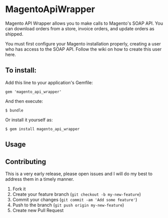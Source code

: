 # MagentoApiWrapper

Magento API Wrapper allows you to make calls to Magento's SOAP API. You
can download orders from a store, invoice orders, and update orders as
shipped.

You must first configure your Magento installation properly, creating a
user who has access to the SOAP API. Follow the wiki on how to create
this user here.

## To install: 

Add this line to your application's Gemfile:

    gem 'magento_api_wrapper'

And then execute:

    $ bundle

Or install it yourself as:

    $ gem install magento_api_wrapper

## Usage

## Contributing

This is a very early release, please open issues and I will do my best
to address them in a timely manner.

1. Fork it
2. Create your feature branch (`git checkout -b my-new-feature`)
3. Commit your changes (`git commit -am 'Add some feature'`)
4. Push to the branch (`git push origin my-new-feature`)
5. Create new Pull Request
